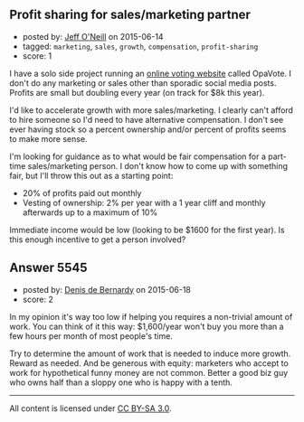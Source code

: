 ## Profit sharing for sales/marketing partner

- posted by: [Jeff O'Neill](https://stackexchange.com/users/46273/jeff-o-neill) on 2015-06-14
- tagged: `marketing`, `sales`, `growth`, `compensation`, `profit-sharing`
- score: 1

I have a solo side project running an [online voting website][1] called OpaVote.  I don't do any marketing or sales other than sporadic social media posts.  Profits are small but doubling every year (on track for $8k this year).  

I'd like to accelerate growth with more sales/marketing.  I clearly can't afford to hire someone so I'd need to have alternative compensation.  I don't see ever having stock so a percent ownership and/or percent of profits seems to make more sense.

I'm looking for guidance as to what would be fair compensation for a part-time sales/marketing person.  I don't know how to come up with something fair, but I'll throw this out as a starting point:

 - 20% of profits paid out monthly
 - Vesting of ownership: 2% per year with a 1 year cliff and monthly afterwards up to a maximum of 10%

Immediate income would be low (looking to be $1600 for the first year).  Is this enough incentive to get a person involved?

  [1]: http://www.opavote.org


## Answer 5545

- posted by: [Denis de Bernardy](https://stackexchange.com/users/182468/denis-de-bernardy) on 2015-06-18
- score: 2

In my opinion it's way too low if helping you requires a non-trivial amount of work. You can think of it this way: $1,600/year won't buy you more than a few hours per month of most people's time.

Try to determine the amount of work that is needed to induce more growth. Reward as needed. And be generous with equity: marketers who accept to work for hypothetical funny money are not common. Better a good biz guy who owns half than a sloppy one who is happy with a tenth.



---

All content is licensed under [CC BY-SA 3.0](https://creativecommons.org/licenses/by-sa/3.0/).
